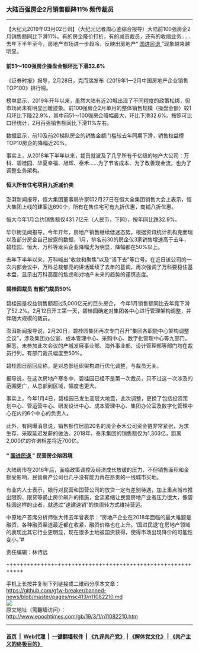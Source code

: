 ### 大陆百强房企2月销售额降11％ 频传裁员
------------------------

<p>
 【大纪元2019年03月02日讯】（大纪元记者周心鉴综合报导）大陆前100强房企2月销售额同比下滑11%。有的房企降价打折，有的减员裁员，还有的收缩业务……去年下半年至今，房地产市场进一步趋冷，反映出房地产“
 <a href="http://www.epochtimes.com/gb/tag/%E5%9B%BD%E8%BF%9B%E6%B0%91%E9%80%80.html">
  国进民退
 </a>
 ”现象越来越明显。
</p>
<h4>
 前51～100强房企操盘金额环比下滑32.6%
</h4>
<p>
 《证券时报》报导，2月28日，克而瑞发布《2019年1—2月中国房地产企业销售TOP100》排行榜。
</p>
<p>
 榜单显示，2019年开年以来，虽然大陆有近20城出现了不同程度的政策松绑，但市场尚未有明显回暖迹象。前100强房企2月单月的整体销售规模（操盘金额）较1月环比下降22.9%，其中前51～100强房企降幅最大，环比下滑32.6%。按照可比口径统计，2月百强销售额同比下滑11%左右。
</p>
<p>
 数据显示，前10及前20梯队房企的销售金额门槛较去年同期下滑，销售权益榜TOP10房企的降幅近20%。
</p>
<p>
 事实上，从2018年下半年以来，裁员就波及了几乎所有千亿级的地产大公司：万科、碧桂园、华夏幸福、旭辉、泰禾……为了节省成本、为了改善现金流，也为了调整业务架构。
</p>
<h4>
 恒大所有住宅项目九折减价卖
</h4>
<p>
 澎湃新闻报导，恒大集团董事局许家印2月27日在恒大全集团销售大会上表示，恒大集团上线的建案达690个，所有在售住宅可有九折优惠，商铺八折优惠。
</p>
<p>
 恒大今年1月合约销售额仅431.7亿元（人民币，下同），按年同比跌32.9%。
</p>
<p>
 华尔街见闻报导，今年开年，房地产销售继续低迷态势。根据资讯统计机构克而瑞以及部分房企自己披露的数据，1月，排名前30的房企仅3家销售增速高于去年，碧桂园、恒大、万科等龙头企业降幅尤为明显，降幅都在50%以上。
</p>
<p>
 去年下半年以来，万科喊出“收敛和聚焦”以及“活下去”等口号。在近日该公司的一次内部会议中，万科总裁郁亮的讲话延续了去年的基调，再次强调了万科要稳住基本盘，显示出万科高层的焦虑和对地产未来的趋势的谨慎态度。
</p>
<h4>
 碧桂园裁员 有部门裁员50%
</h4>
<p>
 碧桂园是权益销售额超过5,000亿元的巨头房企， 今年1月销售额同比去年竟下滑了52.2%。2月12日开工第一天，碧桂园确定对集团各中心进行管理架构调整，并伴随大规模的裁员。
</p>
<p>
 澎湃新闻报导说，2月20日，碧桂园集团再次专门召开“集团各职能中心架构调整会议”，涉及集团办公室、成本管理中心、采购中心、数字化管理中心等九部门。据悉，未参加此次会议的产城发展事业部、海外事业部、设计管理部等部门均在裁员行列，有部门裁员幅度至50%。
</p>
<p>
 碧桂园日前回应称，是对总部组织架构进行优化调整，与裁员无关。
</p>
<p>
 报导说，在这次房地产寒冬中，碧桂园已经不是第一次裁员，只不过这一次涉及的范围更广，从总部到区域，幅度也更大。
</p>
<p>
 事实上，今年1月4日，碧桂园已发生高层大地震，此次调整，更换了包括投资策划中心、管运营中心、研发设计中心、成本管理中心、集团办公室及数字化管理中心在内的6个中心的负责人。
</p>
<p>
 此外，有网曝消息说，销售额位居前20名的房企泰禾公司资金链非常紧张，为求生存，采取延迟发薪的做法。2018年，泰禾集团的销售额仅为1,303亿，距离2,000亿的许诺相差将近700亿。
</p>
<h4>
 “
 <a href="http://www.epochtimes.com/gb/tag/%E5%9B%BD%E8%BF%9B%E6%B0%91%E9%80%80.html">
  国进民退
 </a>
 ” 民营房企陷困境
</h4>
<p>
 大陆房市在2016年后，面临政策调控及经济成长放缓的压力，不但销售面积和金额受影响，民营房产公司也几乎没有能力再在昂贵的一线城市买地。
</p>
<p>
 有业内人士表示，银行对民营和国营公司的放贷一定有差别待遇，加上重点城市推出限购、限贷等遏止房价飙升的措施，金流紧缩让民营房地产业者压力很大，像碧桂园这样的业者，就透过“速建速销”的快周转方式维持营运。
</p>
<p>
 中原地产首席分析师张大伟去年曾表示：“房地产企业在2018年面临的最大难题是融资，各种融资渠道最近都在收紧，融资价格也在上升。‘国进民退’在房地产领域的表现比其它行业更明显，现在很多土地被国资获得，使得市场出现降价的可能性变小。”#
</p>
<p>
 责任编辑：林诗远
</p>

+++++++++++++++++++++++++++++++++++++++++++++++++++++++++++<br/><br/>
手机上长按并复制下列链接或二维码分享本文章：<br/>
https://github.com/gfw-breaker/banned-news/blob/master/pages/nsc413/n11082210.md <br/>
<a href='https://github.com/gfw-breaker/banned-news/blob/master/pages/nsc413/n11082210.md'><img src='https://github.com/gfw-breaker/banned-news/blob/master/pages/nsc413/n11082210.md.png'/></a> <br/>
原文地址（需翻墙访问）：http://www.epochtimes.com/gb/19/3/1/n11082210.htm


------------------------
#### [首页](https://github.com/gfw-breaker/banned-news/blob/master/README.md) &nbsp;|&nbsp; [Web代理](https://github.com/labour-camp/helloworld) &nbsp;|&nbsp; [一键翻墙软件](https://github.com/gfw-breaker/nogfw/blob/master/README.md) &nbsp;| [《九评共产党》](https://github.com/gfw-breaker/9ping.md/blob/master/README.md#九评之一评共产党是什么) | [《解体党文化》](https://github.com/gfw-breaker/jtdwh.md/blob/master/README.md) | [《共产主义的终极目的》](https://github.com/gfw-breaker/gczydzjmd.md/blob/master/README.md)

